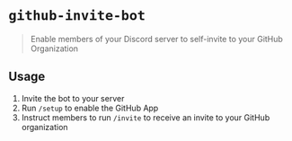 # `github-invite-bot`

> Enable members of your Discord server to self-invite to your GitHub
> Organization

## Usage

1. Invite the bot to your server
2. Run `/setup` to enable the GitHub App
3. Instruct members to run `/invite` to receive an invite to your GitHub
   organization

